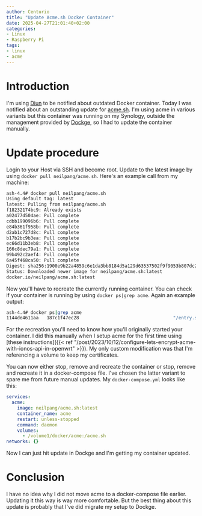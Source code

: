 ```yaml
---
author: Centurio
title: "Update Acme.sh Docker Container"
date: 2025-04-27T21:01:40+02:00
categories:
- Linux
- Raspberry Pi
tags:
- linux
- acme
---
```

# Introduction
I'm using [Diun](https://github.com/crazy-max/diun) to be notified about outdated Docker container. Today I was notified about an outstanding update for [acme.sh](https://github.com/acmesh-official/acme.sh). I'm using acme in various variants but this container was running on my Synology, outside the management provided by [Dockge](https://github.com/louislam/dockge), so I had to update the container manually.

# Update procedure
Login to your Host via SSH and become root. Update to the latest image by using `docker pull neilpang/acme.sh`. Here's an example call from my machine:

```bash
ash-4.4# docker pull neilpang/acme.sh
Using default tag: latest
latest: Pulling from neilpang/acme.sh
f18232174bc9: Already exists
a02477d504ae: Pull complete
cdbb199096b6: Pull complete
e84b361f958b: Pull complete
d2ab1c727d8c: Pull complete
b17b2bc9b3ea: Pull complete
ec66d11b3eb8: Pull complete
166c8dec79a1: Pull complete
99b492c2aef4: Pull complete
6a45f468ca50: Pull complete
Digest: sha256:1900e9b22a4859c6e1da3bb8184d5a129d63537502f9f9053b807dc2939c1e23
Status: Downloaded newer image for neilpang/acme.sh:latest
docker.io/neilpang/acme.sh:latest
```

Now you'll have to recreate the currently running container. You can check if your container is running by using `docker ps|grep acme`. Again an example output:

```bash
ash-4.4# docker ps|grep acme
1144de4611aa   187c1f47ec28                                   "/entry.sh daemon"       15 months ago    Up 2 weeks                                                            acme
```

For the recreation you'll need to know how you'll originally started your container. I did this manually when I setup acme for the first time using [these instructions]({{< ref "/post/2023/10/12/configure-lets-encrypt-acme-with-ionos-api-in-openwrt" >}}). My only custom modification was that I'm referencing a volume to keep my certificates.

You can now either stop, remove and recreate the container or stop, remove and recreate it in a docker-compose file. I've chosen the latter variant to spare me from future manual updates. My `docker-compose.yml` looks like this:

```yaml
services:
  acme:
    image: neilpang/acme.sh:latest
    container_name: acme
    restart: unless-stopped
    command: daemon
    volumes:
      - /volume1/docker/acme:/acme.sh
networks: {}
```

Now I can just hit update in Dockge and I'm getting my container updated.

# Conclusion
I have no idea why I did not move acme to a docker-compose file earlier. Updating it this way is way more comfortable.  But the best thing about this update is probably that I've did migrate my setup to Dockge.
